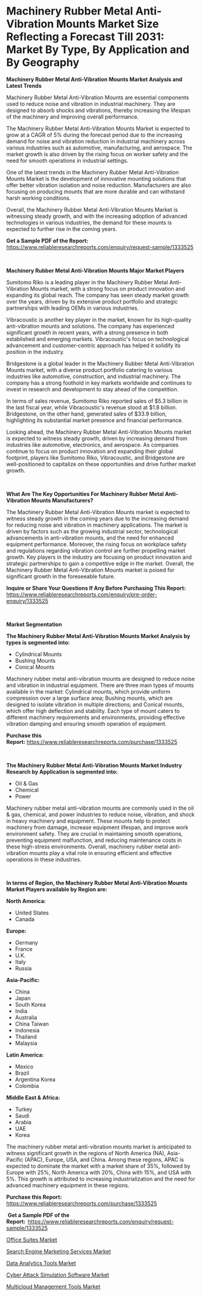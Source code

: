 <p><h1>Machinery Rubber Metal Anti-Vibration Mounts Market Size Reflecting a Forecast Till 2031: Market By Type, By Application and By Geography</h1></p><p><strong>Machinery Rubber Metal Anti-Vibration Mounts Market Analysis and Latest Trends</strong></p>
<p><p>Machinery Rubber Metal Anti-Vibration Mounts are essential components used to reduce noise and vibration in industrial machinery. They are designed to absorb shocks and vibrations, thereby increasing the lifespan of the machinery and improving overall performance.</p><p>The Machinery Rubber Metal Anti-Vibration Mounts Market is expected to grow at a CAGR of 5% during the forecast period due to the increasing demand for noise and vibration reduction in industrial machinery across various industries such as automotive, manufacturing, and aerospace. The market growth is also driven by the rising focus on worker safety and the need for smooth operations in industrial settings.</p><p>One of the latest trends in the Machinery Rubber Metal Anti-Vibration Mounts Market is the development of innovative mounting solutions that offer better vibration isolation and noise reduction. Manufacturers are also focusing on producing mounts that are more durable and can withstand harsh working conditions.</p><p>Overall, the Machinery Rubber Metal Anti-Vibration Mounts Market is witnessing steady growth, and with the increasing adoption of advanced technologies in various industries, the demand for these mounts is expected to further rise in the coming years.</p></p>
<p><strong>Get a Sample PDF of the Report:&nbsp;</strong> <a href="https://www.reliableresearchreports.com/enquiry/request-sample/1333525">https://www.reliableresearchreports.com/enquiry/request-sample/1333525</a></p>
<p>&nbsp;</p>
<p><strong>Machinery Rubber Metal Anti-Vibration Mounts Major Market Players</strong></p>
<p><p>Sumitomo Riko is a leading player in the Machinery Rubber Metal Anti-Vibration Mounts market, with a strong focus on product innovation and expanding its global reach. The company has seen steady market growth over the years, driven by its extensive product portfolio and strategic partnerships with leading OEMs in various industries.</p><p>Vibracoustic is another key player in the market, known for its high-quality anti-vibration mounts and solutions. The company has experienced significant growth in recent years, with a strong presence in both established and emerging markets. Vibracoustic's focus on technological advancement and customer-centric approach has helped it solidify its position in the industry.</p><p>Bridgestone is a global leader in the Machinery Rubber Metal Anti-Vibration Mounts market, with a diverse product portfolio catering to various industries like automotive, construction, and industrial machinery. The company has a strong foothold in key markets worldwide and continues to invest in research and development to stay ahead of the competition.</p><p>In terms of sales revenue, Sumitomo Riko reported sales of $5.3 billion in the last fiscal year, while Vibracoustic's revenue stood at $1.8 billion. Bridgestone, on the other hand, generated sales of $33.9 billion, highlighting its substantial market presence and financial performance.</p><p>Looking ahead, the Machinery Rubber Metal Anti-Vibration Mounts market is expected to witness steady growth, driven by increasing demand from industries like automotive, electronics, and aerospace. As companies continue to focus on product innovation and expanding their global footprint, players like Sumitomo Riko, Vibracoustic, and Bridgestone are well-positioned to capitalize on these opportunities and drive further market growth.</p></p>
<p>&nbsp;</p>
<p><strong>What Are The Key Opportunities For Machinery Rubber Metal Anti-Vibration Mounts Manufacturers?</strong></p>
<p><p>The Machinery Rubber Metal Anti-Vibration Mounts market is expected to witness steady growth in the coming years due to the increasing demand for reducing noise and vibration in machinery applications. The market is driven by factors such as the growing industrial sector, technological advancements in anti-vibration mounts, and the need for enhanced equipment performance. Moreover, the rising focus on workplace safety and regulations regarding vibration control are further propelling market growth. Key players in the industry are focusing on product innovation and strategic partnerships to gain a competitive edge in the market. Overall, the Machinery Rubber Metal Anti-Vibration Mounts market is poised for significant growth in the foreseeable future.</p></p>
<p><strong>Inquire or Share Your Questions If Any Before Purchasing This Report:</strong> <a href="https://www.reliableresearchreports.com/enquiry/pre-order-enquiry/1333525">https://www.reliableresearchreports.com/enquiry/pre-order-enquiry/1333525</a></p>
<p>&nbsp;</p>
<p><strong>Market Segmentation</strong></p>
<p><strong>The Machinery Rubber Metal Anti-Vibration Mounts Market Analysis by types is segmented into:</strong></p>
<p><ul><li>Cylindrical Mounts</li><li>Bushing Mounts</li><li>Conical Mounts</li></ul></p>
<p><p>Machinery rubber metal anti-vibration mounts are designed to reduce noise and vibration in industrial equipment. There are three main types of mounts available in the market: Cylindrical mounts, which provide uniform compression over a large surface area; Bushing mounts, which are designed to isolate vibration in multiple directions; and Conical mounts, which offer high deflection and stability. Each type of mount caters to different machinery requirements and environments, providing effective vibration damping and ensuring smooth operation of equipment.</p></p>
<p><strong>Purchase this Report:&nbsp;</strong><a href="https://www.reliableresearchreports.com/purchase/1333525">https://www.reliableresearchreports.com/purchase/1333525</a></p>
<p>&nbsp;</p>
<p><strong>The Machinery Rubber Metal Anti-Vibration Mounts Market Industry Research by Application is segmented into:</strong></p>
<p><ul><li>Oil & Gas</li><li>Chemical</li><li>Power</li></ul></p>
<p><p>Machinery rubber metal anti-vibration mounts are commonly used in the oil & gas, chemical, and power industries to reduce noise, vibration, and shock in heavy machinery and equipment. These mounts help to protect machinery from damage, increase equipment lifespan, and improve work environment safety. They are crucial in maintaining smooth operations, preventing equipment malfunction, and reducing maintenance costs in these high-stress environments. Overall, machinery rubber metal anti-vibration mounts play a vital role in ensuring efficient and effective operations in these industries.</p></p>
<p>&nbsp;</p>
<p><strong>In terms of Region, the Machinery Rubber Metal Anti-Vibration Mounts Market Players available by Region are:</strong></p>
<p>
    <p> <strong> North America: </strong>
        <ul>
            <li>United States</li>
            <li>Canada</li>
        </ul>
        </p> 
    <p> <strong> Europe: </strong>
        <ul>
            <li>Germany</li>
            <li>France</li>
            <li>U.K.</li>
            <li>Italy</li>
            <li>Russia</li>
        </ul>
        </p> 
    <p> <strong> Asia-Pacific: </strong>
        <ul>
            <li>China</li>
            <li>Japan</li>
            <li>South Korea</li>
            <li>India</li>
            <li>Australia</li>
            <li>China Taiwan</li>
            <li>Indonesia</li>
            <li>Thailand</li>
            <li>Malaysia</li>
        </ul>
        </p> 
    <p> <strong> Latin America: </strong>
        <ul>
            <li>Mexico</li>
            <li>Brazil</li>
            <li>Argentina Korea</li>
            <li>Colombia</li>
        </ul>
        </p> 
    <p> <strong> Middle East & Africa: </strong>
        <ul>
            <li>Turkey</li>
            <li>Saudi</li>
            <li>Arabia</li>
            <li>UAE</li>
            <li>Korea</li>
        </ul>
    </p>
    </p>
<p><p>The machinery rubber metal anti-vibration mounts market is anticipated to witness significant growth in the regions of North America (NA), Asia-Pacific (APAC), Europe, USA, and China. Among these regions, APAC is expected to dominate the market with a market share of 35%, followed by Europe with 25%, North America with 20%, China with 15%, and USA with 5%. This growth is attributed to increasing industrialization and the need for advanced machinery equipment in these regions.</p></p>
<p><strong>Purchase this Report: </strong><a href="https://www.reliableresearchreports.com/purchase/1333525">https://www.reliableresearchreports.com/purchase/1333525</a></p>
<p>&nbsp;<strong>Get a Sample PDF of the Report:&nbsp;&nbsp;</strong><a href="https://www.reliableresearchreports.com/enquiry/request-sample/1333525">https://www.reliableresearchreports.com/enquiry/request-sample/1333525</a></p>
<p><strong></strong></p>
<p><p><a href="https://medium.com/@dexterhayes2023/office-suites-market-outlook-industry-overview-and-forecast-2024-to-2031-1cf401cf2407">Office Suites Market</a></p><p><a href="https://medium.com/@henrywheeler53/search-engine-marketing-services-nbsp-market-focuses-on-market-share-size-and-projected-forecast-6347003f16d4">Search Engine Marketing Services Market</a></p><p><a href="https://medium.com/@henrywheeler53/data-analytics-tools-market-the-key-to-successful-business-strategy-forecast-till-2031-44214f6879f4">Data Analytics Tools Market</a></p><p><a href="https://medium.com/@julianichols11972/cyber-attack-simulation-software-market-comprehensive-assessment-by-type-application-and-0690e0fa0cb0">Cyber Attack Simulation Software Market</a></p><p><a href="https://medium.com/@julianichols11972/multicloud-management-tools-market-size-and-market-trends-complete-industry-overview-2024-to-2031-a9e8a7447018">Multicloud Management Tools Market</a></p></p>